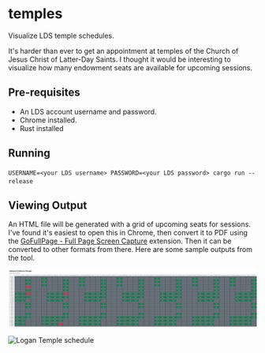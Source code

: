 # temples
Visualize LDS temple schedules.

It's harder than ever to get an appointment at temples of the Church of Jesus Christ of Latter-Day Saints. I thought it would be interesting to visualize how
many endowment seats are available for upcoming sessions.

## Pre-requisites
* An LDS account username and password.
* Chrome installed.
* Rust installed

## Running
`USERNAME=<your LDS username> PASSWORD=<your LDS password> cargo run --release`

## Viewing Output
An HTML file will be generated with a grid of upcoming seats for sessions. I've found it's easiest to open this in Chrome, then convert it to PDF using the [GoFullPage - Full Page Screen Capture](https://chrome.google.com/webstore/detail/gofullpage-full-page-scre/fdpohaocaechififmbbbbbknoalclacl?hl=en)
extension. Then it can be converted to other formats from there. Here are some sample outputs from the tool.

![Oakland Temple schedule](./sample_output/Oakland.png?raw=true)

![Logan Temple schedule](./sample_output/Logan.png?raw=true)
